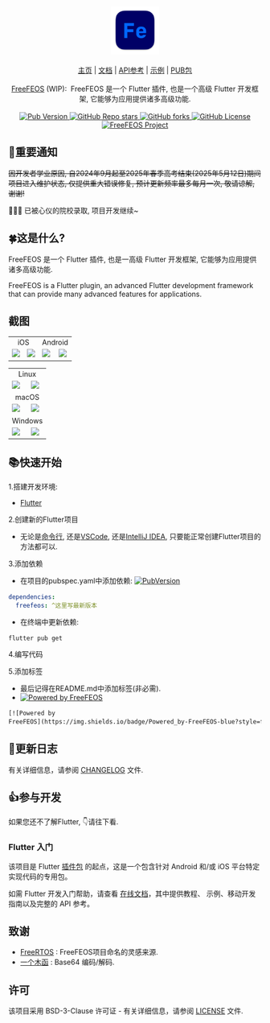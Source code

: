 <!-- 头部 -->
<p align="center">
    <!-- Logo -->
    <a href="https://pub.dev/packages/freefeos">
        <img src="https://raw.githubusercontent.com/freefeos/freefeos/master/assets/icon.png" alt="FreeFEOS" width="96">
    </a>
    <br>
    <br>
    <a href="https://github.com/freefeos/freefeos">主页</a>
    <span>|</span>
    <a href="https://github.com/freefeos/freefeos">文档</a>
    <span>|</span>
    <a href="https://pub.dev/documentation/freefeos/latest/">API参考</a>
    <span>|</span>
    <a href="https://pub.dev/packages/freefeos/example">示例</a>
    <span>|</span>
    <a href="https://pub.dev/packages/freefeos">PUB包</a>
    <br>
    <br>
    <!-- 介绍 -->
    <span>
        <a href="https://pub.dev/packages/freefeos">FreeFEOS</a>
        <span>(WIP):&nbsp</span>
        <span>FreeFEOS 是一个 Flutter 插件, 也是一个高级 Flutter 开发框架, 它能够为应用提供诸多高级功能.</span>
    </span>
    <br>
    <br>
    <!-- Pub版本 -->
    <a href="https://pub.dev/packages/freefeos">
        <img src="https://img.shields.io/pub/v/freefeos?include_prereleases&style=flat-square&logo=dart&logoColor=white&label=Pub&color=blue"
            alt="Pub Version">
    </a>
    <!-- GitHub仓库stars -->
    <a href="https://github.com/freefeos/freefeos/stargazers">
        <img src="https://img.shields.io/github/stars/freefeos/freefeos?style=flat-square&logo=github&logoColor=white&label=Stars&color=blue"
            alt="GitHub Repo stars">
    </a>
    <!-- GitHub仓库forks -->
    <a href="https://github.com/freefeos/freefeos/fork">
        <img src="https://img.shields.io/github/forks/freefeos/freefeos?style=flat-square&logo=github&logoColor=white&label=Forks&color=blue"
            alt="GitHub forks">
    </a>
    <!-- GitHub协议 -->
    <a href="https://github.com/freefeos/freefeos/blob/master/LICENSE">
        <img src="https://img.shields.io/github/license/freefeos/freefeos?style=flat-square" alt="GitHub License">
    </a>
    <!-- FreeFEOS项目 -->
    <a href="https://github.com/freefeos/freefeos">
        <img src="https://img.shields.io/badge/Project-FreeFEOS-blue?style=flat-square&logo=flutter&logoColor=white"
            alt="FreeFEOS Project">
    </a>
</p>

## 📢重要通知

~~因开发者学业原因, 自2024年9月起至2025年春季高考结束(2025年5月12日)期间项目进入维护状态, 仅提供重大错误修复, 预计更新频率最多每月一次, 敬请谅解, 谢谢!~~

🎉🎉🎉 已被心仪的院校录取, 项目开发继续~

## 🍀这是什么?

FreeFEOS 是一个 Flutter 插件, 也是一高级 Flutter 开发框架, 它能够为应用提供诸多高级功能.

FreeFEOS is a Flutter plugin, an advanced Flutter development framework
that can provide many advanced features for applications.

## 截图

<table align="center">
    <tr>
        <td colspan="2" align="center">iOS</td>
        <td colspan="2" align="center">Android</td>
    </tr>
    <tr>
        <td>
            <a
                href="https://raw.githubusercontent.com/freefeos/freefeos/master/assets/screenhots/screenhot_ios_app.png">
                <img src="https://raw.githubusercontent.com/freefeos/freefeos/master/assets/screenhots/screenhot_ios_app.png"
                    width="200">
            </a>
        </td>
        <td>
            <a
                href="https://raw.githubusercontent.com/freefeos/freefeos/master/assets/screenhots/screenhot_ios_mgr.png">
                <img src="https://raw.githubusercontent.com/freefeos/freefeos/master/assets/screenhots/screenhot_ios_mgr.png"
                    width="200">
            </a>
        </td>
        <td>
            <a
                href="https://raw.githubusercontent.com/freefeos/freefeos/master/assets/screenhots/screenhot_android_app.png">
                <img src="https://raw.githubusercontent.com/freefeos/freefeos/master/assets/screenhots/screenhot_android_app.png"
                    width="200">
            </a>
        </td>
        <td>
            <a
                href="https://raw.githubusercontent.com/freefeos/freefeos/master/assets/screenhots/screenhot_android_mgr.png">
                <img src="https://raw.githubusercontent.com/freefeos/freefeos/master/assets/screenhots/screenhot_android_mgr.png"
                    width="200">
            </a>
        </td>
    </tr>
</table>

<table align="center">
    <tr>
        <td colspan="2" align="center">Linux</td>
    </tr>
    <tr>
        <td>
            <a
                href="https://raw.githubusercontent.com/freefeos/freefeos/master/assets/screenhots/screenhot_macos_app.png">
                <img src="https://raw.githubusercontent.com/freefeos/freefeos/master/assets/screenhots/screenhot_macos_app.png"
                    width="400">
            </a>
        </td>
        <td>
            <a
                href="https://raw.githubusercontent.com/freefeos/freefeos/master/assets/screenhots/screenhot_macos_mgr.png">
                <img src="https://raw.githubusercontent.com/freefeos/freefeos/master/assets/screenhots/screenhot_macos_mgr.png"
                    width="400">
            </a>
        </td>
    </tr>
    <tr>
        <td colspan="2" align="center">macOS</td>
    </tr>
    <tr>
        <td>
            <a
                href="https://raw.githubusercontent.com/freefeos/freefeos/master/assets/screenhots/screenhot_macos_app.png">
                <img src="https://raw.githubusercontent.com/freefeos/freefeos/master/assets/screenhots/screenhot_macos_app.png"
                    width="400">
            </a>
        </td>
        <td>
            <a
                href="https://raw.githubusercontent.com/freefeos/freefeos/master/assets/screenhots/screenhot_macos_mgr.png">
                <img src="https://raw.githubusercontent.com/freefeos/freefeos/master/assets/screenhots/screenhot_macos_mgr.png"
                    width="400">
            </a>
        </td>
    </tr>
    <tr>
        <td colspan="2" align="center">Windows</td>
    </tr>
    <tr>
        <td>
            <a
                href="https://raw.githubusercontent.com/freefeos/freefeos/master/assets/screenhots/screenhot_windows_app.png">
                <img src="https://raw.githubusercontent.com/freefeos/freefeos/master/assets/screenhots/screenhot_windows_app.png"
                    width="400">
            </a>
        </td>
        <td>
            <a
                href="https://raw.githubusercontent.com/freefeos/freefeos/master/assets/screenhots/screenhot_windows_mgr.png">
                <img src="https://raw.githubusercontent.com/freefeos/freefeos/master/assets/screenhots/screenhot_windows_mgr.png"
                    width="400">
            </a>
        </td>
    </tr>
</table>

## 📚快速开始

1.搭建开发环境:

* [Flutter](https://docs.flutter.cn/get-started/install)

2.创建新的Flutter项目

* 无论是[命令行](), 还是[VSCode](), 还是[IntelliJ IDEA](), 只要能正常创建Flutter项目的方法都可以.

3.添加依赖

* 在项目的pubspec.yaml中添加依赖:
[![PubVersion](https://img.shields.io/pub/v/freefeos?include_prereleases&style=flat-square&logo=dart&logoColor=white&label=Pub&color=blue)](https://pub.dev/packages/freefeos)

```yaml
dependencies:
  freefeos: ^这里写最新版本
```

* 在终端中更新依赖:

```shell
flutter pub get
```

4.编写代码

5.添加标签

* 最后记得在README.md中添加标签(非必需).
* [![Powered by
FreeFEOS](https://img.shields.io/badge/Powered_by-FreeFEOS-blue?style=flat-square&logo=flutter&logoColor=white)](https://github.com/freefeos/freefeos)

```markdown
[![Powered by
FreeFEOS](https://img.shields.io/badge/Powered_by-FreeFEOS-blue?style=flat-square&logo=flutter&logoColor=white)](https://github.com/freefeos/freefeos)
```

## 📔更新日志

有关详细信息，请参阅 [CHANGELOG](https://github.com/freefeos/freefeos/blob/master/CHANGELOG.md) 文件.

## 👍参与开发

如果您还不了解Flutter, 👇请往下看.

### Flutter 入门

该项目是 Flutter
[插件包](https://docs.flutter.cn/packages-and-plugins/developing-packages/)
的起点，这是一个包含针对 Android 和/或 iOS 平台特定实现代码的专用包。

如需 Flutter 开发入门帮助，请查看
[在线文档](https://docs.flutter.cn/)，其中提供教程、
示例、移动开发指南以及完整的 API 参考。

## 致谢

* [FreeRTOS](https://www.freertos.org/zh-cn-cmn-s/) : FreeFEOS项目命名的灵感来源.
* [一个木函](https://ol.woobx.cn/) : Base64 编码/解码.

## 许可

该项目采用 BSD-3-Clause 许可证 - 有关详细信息，请参阅 [LICENSE](https://github.com/freefeos/freefeos/blob/master/LICENSE) 文件.